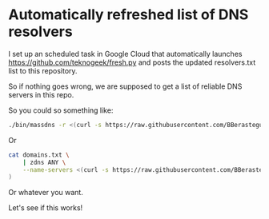 # Automatically refreshed list of DNS resolvers

I set up an scheduled task in Google Cloud that automatically launches https://github.com/teknogeek/fresh.py and posts the updated resolvers.txt list to this repository.

So if nothing goes wrong, we are supposed to get a list of reliable DNS servers in this repo.

So you could so something like:

```bash
./bin/massdns -r <(curl -s https://raw.githubusercontent.com/BBerastegui/fresh-dns-servers/master/resolvers.txt) ...
```

Or

```bash
cat domains.txt \
    | zdns ANY \
    --name-servers <(curl -s https://raw.githubusercontent.com/BBerastegui/fresh-dns-servers/master/resolvers.txt | tr '\n' ',' | sed 's/,$//'
)
```

Or whatever you want.

Let's see if this works!
